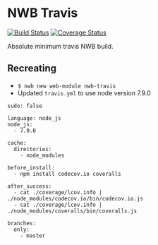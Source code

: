 # NWB Travis

[![Build Status](https://travis-ci.org/how-to-react/nwb-travis.svg?branch=master)](https://travis-ci.org/how-to-react/nwb-travis)
[![Coverage Status](https://coveralls.io/repos/github/how-to-react/nwb-travis/badge.svg?branch=master)](https://coveralls.io/github/how-to-react/nwb-travis?branch=master)

Absolute minimum travis NWB build.

## Recreating
- `$ nwb new web-module nwb-travis`
- Updated `travis.yml` to use node version 7.9.0 

```
sudo: false

language: node_js
node_js:
  - 7.9.0

cache:
  directories:
    - node_modules

before_install:
  - npm install codecov.io coveralls

after_success:
  - cat ./coverage/lcov.info | ./node_modules/codecov.io/bin/codecov.io.js
  - cat ./coverage/lcov.info | ./node_modules/coveralls/bin/coveralls.js

branches:
  only:
    - master

```